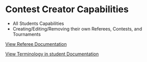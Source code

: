 # Contest Creator Capabilities

- All Students Capabilities
- Creating/Editing/Removing their own Referees, Contests, and Tournaments

[View Referee Documentation](/help/creator/referee)

[View Terminology in student Documentation](/help/student)